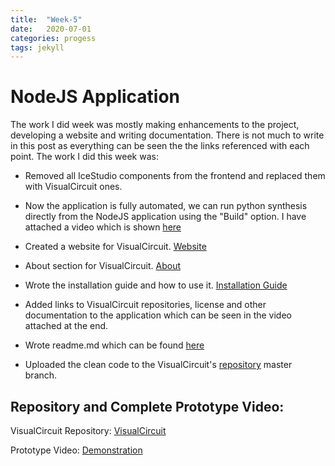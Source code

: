 ```yaml
---
title:  "Week-5"
date:   2020-07-01
categories: progess
tags: jekyll
---
```


# NodeJS Application

The work I did week was mostly making enhancements to the project, developing a website and writing documentation. There is not much to write in this post as everything can be seen the the links referenced with each point. The work I did this week was:

- Removed all IceStudio components from the frontend and replaced them with VisualCircuit ones.

- Now the application is fully automated, we can run python synthesis directly from the NodeJS application using the "Build" option. I have attached a video which is shown [here](www.twitter.com/JdeRobot)

- Created a website for VisualCircuit. [Website]( https://jderobot.github.io/VisualCircuit/)

- About section for VisualCircuit. [About](https://jderobot.github.io/VisualCircuit/about/)

- Wrote the installation guide and how to use it. [Installation Guide]( https://jderobot.github.io/VisualCircuit/install/)

- Added links to VisualCircuit repositories, license and other documentation to the application which can be seen in the video attached at the end.

- Wrote readme.md which can be found [here]( https://github.com/JdeRobot/VisualCircuit/blob/master/README.md)

- Uploaded the clean code to the VisualCircuit's [repository](https://github.com/JdeRobot/VisualCircuit) master branch.


## Repository and Complete Prototype Video:

VisualCircuit Repository: [VisualCircuit](https://github.com/JdeRobot/VisualCircuit)

Prototype Video: [Demonstration](https://youtu.be/0peIsg6ynE8)

